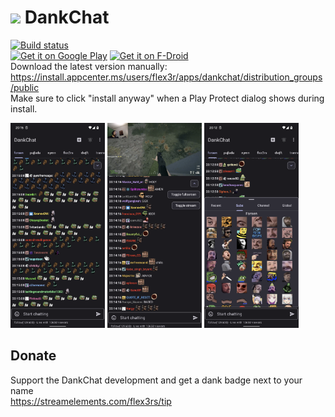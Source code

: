 # <img src="https://user-images.githubusercontent.com/85196642/153115305-e39f854d-6dc9-4975-a60b-653f6ecc87df.png" height="75"> DankChat

[![Build status](https://github.com/flex3r/DankChat/workflows/Android%20CI/badge.svg)](https://github.com/flex3r/DankChat/actions)  
[<img src="https://play.google.com/intl/en_us/badges/images/generic/en_badge_web_generic.png" alt="Get it on Google Play" height="80">](https://play.google.com/store/apps/details?id=com.flxrs.dankchat)
[<img src="https://fdroid.gitlab.io/artwork/badge/get-it-on.png" alt="Get it on F-Droid" height="80">](https://f-droid.org/packages/com.flxrs.dankchat)  
Download the latest version manually: https://install.appcenter.ms/users/flex3r/apps/dankchat/distribution_groups/public  
Make sure to click "install anyway" when a Play Protect dialog shows during install.   

<img src="fastlane/metadata/android/en-US/images/phoneScreenshots/screen1.png" width="30%"/> <img src="fastlane/metadata/android/en-US/images/phoneScreenshots/screen2.png" width="30%"/> <img src="fastlane/metadata/android/en-US/images/phoneScreenshots/screen3.png" width="30%"/>

## Donate
Support the DankChat development and get a dank badge next to your name  
https://streamelements.com/flex3rs/tip
